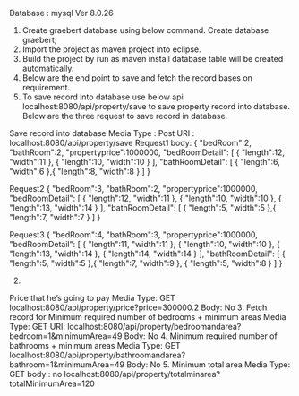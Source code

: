 Database : mysql  Ver 8.0.26

1.	Create graebert database using below command.
Create database graebert;
2.	Import the project as maven project into eclipse.
3.	Build the project by run as maven install database table will be created automatically.
4.	Below are the end point to save and fetch the record bases on requirement.
5.	To save record into database use below api localhost:8080/api/property/save to save property record into database.
Below are the three request to save record in database.


Save record into database
Media Type : Post
URI : localhost:8080/api/property/save
Request1
body:
{
	"bedRoom":2,
	"bathRoom":2,
	"propertyprice":1000000,
	"bedRoomDetail":
	[
		{
			"length":12,
			"width":11
		},
		{
			"length":10,
			"width":10
		}
	],
	"bathRoomDetail":
	[
		{
			"length":6,
			"width":6
		},{
			"length":8,
			"width":8
		}
	]
}

Request2
{
	"bedRoom":3,
	"bathRoom":2,
	"propertyprice":1000000,
	"bedRoomDetail":
	[
		{
			"length":12,
			"width":11
		},
		{
			"length":10,
			"width":10
		},
		{
			"length":13,
			"width":14
		}
	],
	"bathRoomDetail":
	[
		{
			"length":5,
			"width":5
		},{
			"length":7,
			"width":7
		}
	]
}


Request3
{
	"bedRoom":4,
	"bathRoom":3,
	"propertyprice":1000000,
	"bedRoomDetail":
	[
		{
			"length":11,
			"width":11
		},
		{
			"length":10,
			"width":10
		},
		{
			"length":13,
			"width":14
		},
			{
			"length":14,
			"width":14
		}
	],
	"bathRoomDetail":
	[
		{
			"length":5,
			"width":5
		},{
			"length":7,
			"width":9
		},
		{
			"length":5,
			"width":8
		}
	]
}



2. 
Price that he’s going to pay
Media Type: GET
localhost:8080/api/property/price?price=300000.2
Body: No
3. 
Fetch record for Minimum required number of bedrooms + minimum areas
Media Type: GET
URI: localhost:8080/api/property/bedroomandarea?bedroom=1&minimumArea=49
Body: No
4. 
Minimum required number of bathrooms + minimum areas
Media Type: GET
localhost:8080/api/property/bathroomandarea?bathroom=1&minimumArea=49
Body: No
5.
Minimum total area
Media Type: GET
body : no
localhost:8080/api/property/totalminarea?totalMinimumArea=120

